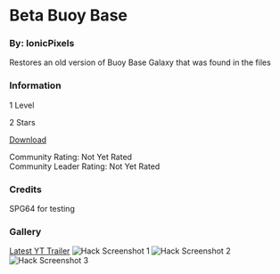 # Beta Buoy Base
### By: IonicPixels

Restores an old version of Buoy Base Galaxy that was found in the files

### Information
1 Level

2 Stars

[Download](https://www.mediafire.com/file/xqs3g60fr7b31c9/BetaBaseGalaxy.zip/file)

Community Rating: Not Yet Rated<br/>
Community Leader Rating: Not Yet Rated

### Credits
SPG64 for testing

### Gallery
[Latest YT Trailer](https://www.youtube.com/watch?v=tEBkhUzK8vQ)
![Hack Screenshot 1](https://cdn.discordapp.com/attachments/713356306572115990/796552984577179718/unknown.png)
![Hack Screenshot 2](https://cdn.discordapp.com/attachments/713356306572115990/796553483133255684/unknown.png)
![Hack Screenshot 3](https://cdn.discordapp.com/attachments/713356306572115990/796554673116282881/unknown.png)
